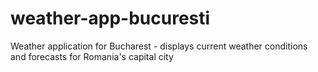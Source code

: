 # weather-app-bucuresti
Weather application for Bucharest - displays current weather conditions and forecasts for Romania's capital city
